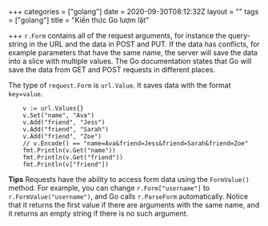 +++
categories = ["golang"]
date = 2020-09-30T08:12:32Z
layout = ""
tags = ["golang"]
title = "Kiến thức Go lượm lặt"

+++
`r.Form` contains all of the request arguments, for instance the query-string in the URL and the data in POST and PUT. If the data has conflicts, for example parameters that have the same name, the server will save the data into a slice with multiple values. The Go documentation states that Go will save the data from GET and POST requests in different places.

The type of `request.Form` is `url.Value`. It saves data with the format `key=value`.

        v := url.Values{}
        v.Set("name", "Ava")
        v.Add("friend", "Jess")
        v.Add("friend", "Sarah")
        v.Add("friend", "Zoe")
        // v.Encode() == "name=Ava&friend=Jess&friend=Sarah&friend=Zoe"
        fmt.Println(v.Get("name"))
        fmt.Println(v.Get("friend"))
        fmt.Println(v["friend"])

**Tips** Requests have the ability to access form data using the `FormValue()` method. For example, you can change `r.Form["username"]` to `r.FormValue("username")`, and Go calls `r.ParseForm` automatically. Notice that it returns the first value if there are arguments with the same name, and it returns an empty string if there is no such argument.